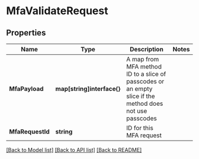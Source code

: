 # MfaValidateRequest


## Properties

Name | Type | Description | Notes
------------ | ------------- | ------------- | -------------
**MfaPayload** | **map[string]interface{}** | A map from MFA method ID to a slice of passcodes or an empty slice if the method does not use passcodes | 
**MfaRequestId** | **string** | ID for this MFA request | 





[[Back to Model list]](../README.md#documentation-for-models) [[Back to API list]](../README.md#documentation-for-api-endpoints) [[Back to README]](../README.md)


